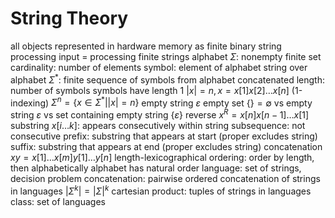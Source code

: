 # String Theory
all objects represented in hardware memory as finite binary string
	processing input = processing finite strings
alphabet $\Sigma$: nonempty finite set
	cardinality: number of elements
symbol: element of alphabet
string over alphabet $\Sigma^*$: finite sequence of symbols from alphabet concatenated
	length: number of symbols
		symbols have length 1
		$|x| = n, x = x[1]x[2]\ldots x[n]$ (1-indexing)
		$\Sigma^n = \{x \in \Sigma^* \vert |x| = n\}$
	empty string $\varepsilon$
		empty set $\{\} = \emptyset$ vs empty string $\varepsilon$ vs set containing empty string $\{\varepsilon\}$
	reverse $x^R = x[n]x[n-1]\ldots x[1]$
	substring $x[i\ldots k]$: appears consecutively within string
		subsequence: not consecutive
		prefix: substring that appears at start (proper excludes string)
		suffix: substring that appears at end (proper excludes string)
	concatenation $xy = x[1]\ldots x[m]y[1]\ldots y[n]$
	length-lexicographical ordering: order by length,  then alphabetically
		alphabet has natural order
language: set of strings, decision problem
	concatenation: pairwise ordered concatenation of strings in languages
		$|\Sigma^k| = |\Sigma|^k$
	cartesian product: tuples of strings in languages
class: set of languages